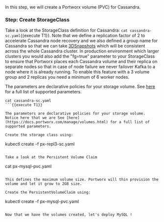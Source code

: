 In this step, we will create a Portworx volume (PVC) for Cassandra.

### Step: Create StorageClass

Take a look at the StorageClass definition for Cassandra: ```cat cassandra-sc.yaml```{{execute T1}}. Note that we define a replication factor of 2 to accelerate Cassandra node recovery and we also defined a group name for Cassandra so that we can take [3DSnapshots]() which will be consistent across the whole Cassandra cluster. In production environment which larger clusters you would also add the "fg=true" parameter to your StorageClass to ensure that Portworx places each Cassandra volume and their replica on separate nodes so that in case of node failure we never failover Kafka to a node where it is already running. To enable this feature with a 3 volume group and 2 replicas you need a minimum of 6 worker nodes.

The parameters are declarative policies for your storage volume. See [here](https://docs.portworx.com/manage/volumes.html) for a full list of supported parameters.
```
cat cassandra-sc.yaml
```{{execute T1}}

The parameters are declarative policies for your storage volume. Notice here that we are See [here](https://docs.portworx.com/manage/volumes.html) for a full list of supported parameters.

Create the storage class using:
```
kubectl create -f px-repl3-sc.yaml
```{{execute T1}}

Take a look at the Persistent Volume Claim
```
cat px-mysql-pvc.yaml
```{{execute T1}}

This defines the maximum volume size. Portworx will thin provision the volume and let it grow to 2GB size.

Create the PersistentVolumeClaim using:
```
kubectl create -f px-mysql-pvc.yaml
```{{execute T1}}

Now that we have the volumes created, let's deploy MySQL !
